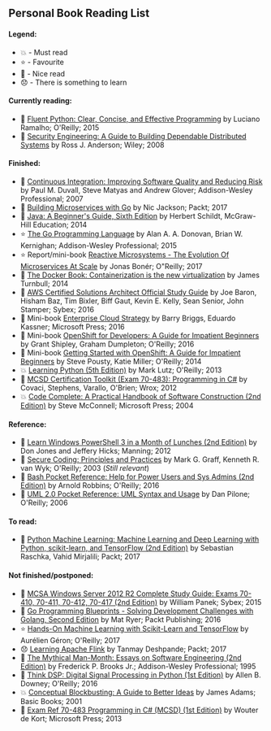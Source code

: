 ## Personal Book Reading List

#### Legend:
- :boom: - Must read
- :star: - Favourite
- :green_book: - Nice read
- :disappointed: - There is something to learn

#### Currently reading:

- :green_book: [Fluent Python: Clear, Concise, and Effective Programming](http://a.co/fhDlzZm) by Luciano Ramalho; O'Reilly; 2015
- :book: [Security Engineering: A Guide to Building Dependable Distributed Systems](https://www.amazon.com/Security-Engineering-Building-Dependable-Distributed/dp/0470068523) by Ross J. Anderson; Wiley; 2008 

#### Finished:

- :green_book: [Continuous Integration: Improving Software Quality and Reducing Risk](https://www.amazon.com/Continuous-Integration-Improving-Software-Reducing/dp/0321336380) by Paul M. Duvall, Steve Matyas and Andrew Glover; Addison-Wesley Professional; 2007
- :green_book: [Building Microservices with Go](https://www.amazon.co.uk/Building-Microservices-Go-Nic-Jackson-ebook/dp/B01M2DA8A7) by Nic Jackson; Packt; 2017
- :green_book: [Java: A Beginner's Guide, Sixth Edition](http://amzn.eu/1bRPqSa) by Herbert Schildt, McGraw-Hill Education; 2014
- :star: [The Go Programming Language](http://a.co/7gfAqGX) by Alan A. A. Donovan, Brian W. Kernighan; Addison-Wesley Professional; 2015
- :star: Report/mini-book [Reactive Microsystems - The Evolution Of Microservices At Scale](https://www.lightbend.com/blog/reactive-microsystems-the-evolution-of-microservices-at-scale-free-oreilly-report-by-jonas-boner) by Jonas Bonér; O"Reilly; 2017
- :green_book: [The Docker Book: Containerization is the new virtualization](https://www.amazon.com/Docker-Book-Containerization-new-virtualization-ebook/dp/B00LRROTI4) by James Turnbull; 2014
- :green_book: [AWS Certified Solutions Architect Official Study Guide](https://www.amazon.com/Certified-Solutions-Architect-Official-Study/dp/1119138558) by Joe Baron, Hisham Baz, Tim Bixler, Biff Gaut, Kevin E. Kelly, Sean Senior, John Stamper; Sybex; 2016
- :green_book: Mini-book [Enterprise Cloud Strategy](https://www.amazon.com/Enterprise-Cloud-Strategy-Barry-Briggs-ebook/dp/B01AB0XZXM) by Barry Briggs, Eduardo Kassner; Microsoft Press; 2016
- :green_book: Mini-book [OpenShift for Developers: A Guide for Impatient Beginners](https://www.amazon.com/OpenShift-Developers-Guide-Impatient-Beginners/dp/1491961430) by Grant Shipley, Graham Dumpleton; O'Reilly; 2016
- :green_book: Mini-book [Getting Started with OpenShift: A Guide for Impatient Beginners](https://www.amazon.com/Getting-Started-OpenShift-Impatient-Beginners/dp/1491900474/ref=mt_paperback?_encoding=UTF8&me=) by Steve Pousty, Katie Miller; O'Reilly; 2014
- :boom: [Learning Python (5th Edition)](http://amzn.com/1449355730) by Mark Lutz; O'Reilly; 2013
- :green_book: [MCSD Certification Toolkit (Exam 70-483): Programming in C#](http://amzn.com/1118612094) by Covaci, Stephens, Varallo, O'Brien; Wrox; 2012
- :boom: [Code Complete: A Practical Handbook of Software Construction (2nd Edition)](http://amzn.com/0735619670) by Steve McConnell; Microsoft Press; 2004

#### Reference:

- :green_book: [Learn Windows PowerShell 3 in a Month of Lunches (2nd Edition)](http://amzn.com/1617291080) by Don Jones and Jeffery Hicks; Manning; 2012
- :green_book: [Secure Coding: Principles and Practices](http://amzn.eu/2ajUsS8) by  Mark G. Graff, Kenneth R. van Wyk; O'Reilly; 2003 (*Still relevant*)
- :book: [Bash Pocket Reference: Help for Power Users and Sys Admins (2nd Edition)](https://www.amazon.com/Bash-Pocket-Reference-Power-Admins/dp/1491941596) by Arnold Robbins; O'Reilly; 2016
- :book: [UML 2.0 Pocket Reference: UML Syntax and Usage](https://www.amazon.com/UML-2-0-Pocket-Reference-OReilly/dp/0596102089) by Dan Pilone; O'Reilly; 2006

#### To read:

- :book: [Python Machine Learning: Machine Learning and Deep Learning with Python, scikit-learn, and TensorFlow (2nd Edition)](http://a.co/781OsEX) by Sebastian Raschka, Vahid Mirjalili; Packt; 2017

#### Not finished/postponed:

- :book: [MCSA Windows Server 2012 R2 Complete Study Guide: Exams 70-410, 70-411, 70-412, 70-417 (2nd Edition)](http://amzn.com/111885991X) by William Panek; Sybex; 2015 
- :book: [Go Programming Blueprints - Solving Development Challenges with Golang, Second Edition](http://a.co/aDhGMG1) by Mat Ryer; Packt Publishing; 2016
- :star: [Hands-On Machine Learning with Scikit-Learn and TensorFlow](http://a.co/atlXu6F) by Aurélien Géron; O'Reilly; 2017
- :disappointed: [Learning Apache Flink](https://www.amazon.co.uk/Learning-Apache-Flink-Tanmay-Deshpande-ebook/dp/B01MXQ19GM) by Tanmay Deshpande; Packt; 2017
- :green_book: [The Mythical Man-Month: Essays on Software Engineering (2nd Edition)](http://amzn.com/0201835959) by Frederick P. Brooks Jr.; Addison-Wesley Professional; 1995 
- :book: [Think DSP: Digital Signal Processing in Python (1st Edition)](http://amzn.com/1491938455) by Allen B. Downey; O'Reilly; 2016
- :boom: [Conceptual Blockbusting: A Guide to Better Ideas](https://www.amazon.com/Conceptual-Blockbusting-Guide-Better-Ideas/dp/0738205370) by James Adams; Basic Books; 2001
- :book: [Exam Ref 70-483 Programming in C# (MCSD) (1st Edition)](http://amzn.com/0735676828) by Wouter de Kort; Microsoft Press; 2013
